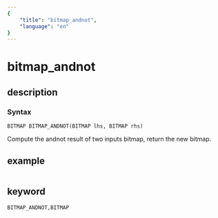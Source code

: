 ```yaml
---
{
    "title": "bitmap_andnot",
    "language": "en"
}
---
```


<!-- 
Licensed to the Apache Software Foundation (ASF) under one
or more contributor license agreements.  See the NOTICE file
distributed with this work for additional information
regarding copyright ownership.  The ASF licenses this file
to you under the Apache License, Version 2.0 (the
"License"); you may not use this file except in compliance
with the License.  You may obtain a copy of the License at

  http://www.apache.org/licenses/LICENSE-2.0

Unless required by applicable law or agreed to in writing,
software distributed under the License is distributed on an
"AS IS" BASIS, WITHOUT WARRANTIES OR CONDITIONS OF ANY
KIND, either express or implied.  See the License for the
specific language governing permissions and limitations
under the License.
-->

# bitmap_andnot
## description
### Syntax

`BITMAP BITMAP_ANDNOT(BITMAP lhs, BITMAP rhs)`

Compute the andnot result of two inputs bitmap, return the new bitmap.

## example
```

```

## keyword
    
    BITMAP_ANDNOT,BITMAP